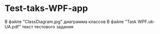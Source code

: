 # Test-taks-WPF-app
В файле "ClassDiagram.jpg" диаграмма классов
В файле "Task WPF.uk-UA.pdf" текст тестового задания
